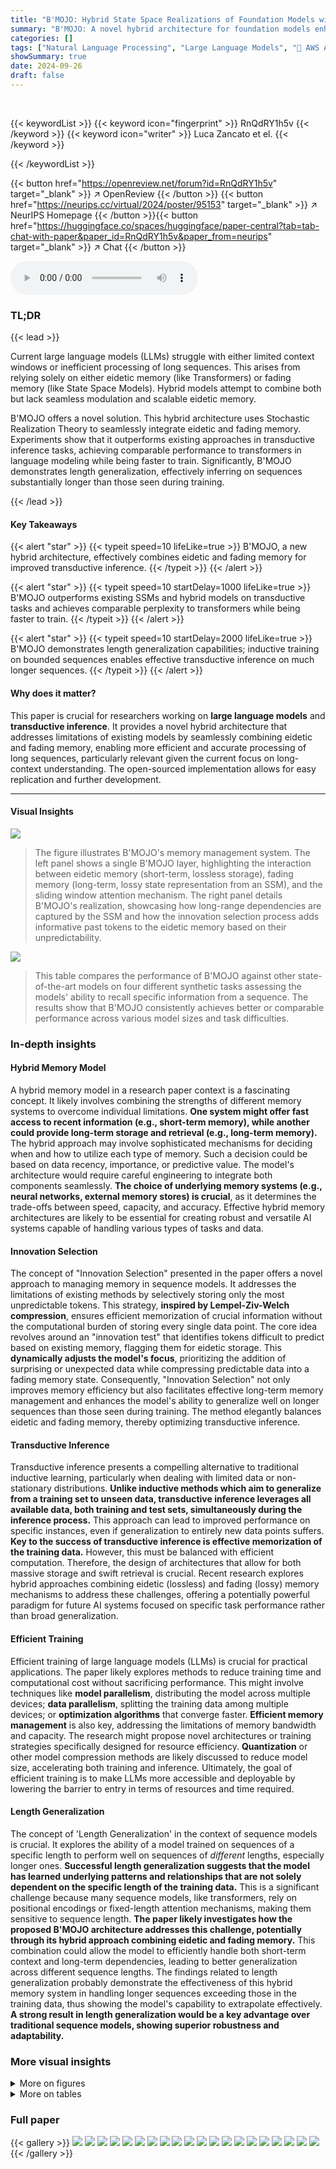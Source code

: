 ```yaml
---
title: "B'MOJO: Hybrid State Space Realizations of Foundation Models with Eidetic and Fading Memory"
summary: "B'MOJO: A novel hybrid architecture for foundation models enhances transductive inference by dynamically balancing eidetic and fading memory, leading to efficient and accurate processing of long seque..."
categories: []
tags: ["Natural Language Processing", "Large Language Models", "🏢 AWS AI Labs",]
showSummary: true
date: 2024-09-26
draft: false
---
```


<br>

{{< keywordList >}}
{{< keyword icon="fingerprint" >}} RnQdRY1h5v {{< /keyword >}}
{{< keyword icon="writer" >}} Luca Zancato et el. {{< /keyword >}}
 
{{< /keywordList >}}

{{< button href="https://openreview.net/forum?id=RnQdRY1h5v" target="_blank" >}}
↗ OpenReview
{{< /button >}}
{{< button href="https://neurips.cc/virtual/2024/poster/95153" target="_blank" >}}
↗ NeurIPS Homepage
{{< /button >}}{{< button href="https://huggingface.co/spaces/huggingface/paper-central?tab=tab-chat-with-paper&paper_id=RnQdRY1h5v&paper_from=neurips" target="_blank" >}}
↗ Chat
{{< /button >}}



<audio controls>
    <source src="https://ai-paper-reviewer.com/RnQdRY1h5v/podcast.wav" type="audio/wav">
    Your browser does not support the audio element.
</audio>


### TL;DR


{{< lead >}}

Current large language models (LLMs) struggle with either limited context windows or inefficient processing of long sequences.  This arises from relying solely on either eidetic memory (like Transformers) or fading memory (like State Space Models).  Hybrid models attempt to combine both but lack seamless modulation and scalable eidetic memory.

B'MOJO offers a novel solution. This hybrid architecture uses Stochastic Realization Theory to seamlessly integrate eidetic and fading memory.  Experiments show that it outperforms existing approaches in transductive inference tasks, achieving comparable performance to transformers in language modeling while being faster to train. Significantly, B'MOJO demonstrates length generalization, effectively inferring on sequences substantially longer than those seen during training.

{{< /lead >}}


#### Key Takeaways

{{< alert "star" >}}
{{< typeit speed=10 lifeLike=true >}} B'MOJO, a new hybrid architecture, effectively combines eidetic and fading memory for improved transductive inference. {{< /typeit >}}
{{< /alert >}}

{{< alert "star" >}}
{{< typeit speed=10 startDelay=1000 lifeLike=true >}} B'MOJO outperforms existing SSMs and hybrid models on transductive tasks and achieves comparable perplexity to transformers while being faster to train. {{< /typeit >}}
{{< /alert >}}

{{< alert "star" >}}
{{< typeit speed=10 startDelay=2000 lifeLike=true >}} B'MOJO demonstrates length generalization capabilities; inductive training on bounded sequences enables effective transductive inference on much longer sequences. {{< /typeit >}}
{{< /alert >}}

#### Why does it matter?
This paper is crucial for researchers working on **large language models** and **transductive inference**. It provides a novel hybrid architecture that addresses limitations of existing models by seamlessly combining eidetic and fading memory, enabling more efficient and accurate processing of long sequences, particularly relevant given the current focus on long-context understanding.  The open-sourced implementation allows for easy replication and further development.

------
#### Visual Insights



![](https://ai-paper-reviewer.com/RnQdRY1h5v/figures_4_1.jpg)

> The figure illustrates B'MOJO's memory management system.  The left panel shows a single B'MOJO layer, highlighting the interaction between eidetic memory (short-term, lossless storage), fading memory (long-term, lossy state representation from an SSM), and the sliding window attention mechanism. The right panel details B'MOJO's realization, showcasing how long-range dependencies are captured by the SSM and how the innovation selection process adds informative past tokens to the eidetic memory based on their unpredictability.





![](https://ai-paper-reviewer.com/RnQdRY1h5v/tables_7_1.jpg)

> This table compares the performance of B'MOJO against other state-of-the-art models on four different synthetic tasks assessing the models' ability to recall specific information from a sequence.  The results show that B'MOJO consistently achieves better or comparable performance across various model sizes and task difficulties.





### In-depth insights


#### Hybrid Memory Model
A hybrid memory model in a research paper context is a fascinating concept.  It likely involves combining the strengths of different memory systems to overcome individual limitations.  **One system might offer fast access to recent information (e.g., short-term memory), while another could provide long-term storage and retrieval (e.g., long-term memory).** The hybrid approach may involve sophisticated mechanisms for deciding when and how to utilize each type of memory.  Such a decision could be based on data recency, importance, or predictive value. The model's architecture would require careful engineering to integrate both components seamlessly.  **The choice of underlying memory systems (e.g., neural networks, external memory stores) is crucial**, as it determines the trade-offs between speed, capacity, and accuracy. Effective hybrid memory architectures are likely to be essential for creating robust and versatile AI systems capable of handling various types of tasks and data.

#### Innovation Selection
The concept of "Innovation Selection" presented in the paper offers a novel approach to managing memory in sequence models.  It addresses the limitations of existing methods by selectively storing only the most unpredictable tokens. This strategy, **inspired by Lempel-Ziv-Welch compression**, ensures efficient memorization of crucial information without the computational burden of storing every single data point. The core idea revolves around an "innovation test" that identifies tokens difficult to predict based on existing memory, flagging them for eidetic storage. This **dynamically adjusts the model's focus**, prioritizing the addition of surprising or unexpected data while compressing predictable data into a fading memory state.  Consequently, "Innovation Selection" not only improves memory efficiency but also facilitates effective long-term memory management and enhances the model's ability to generalize well on longer sequences than those seen during training. The method elegantly balances eidetic and fading memory, thereby optimizing transductive inference.

#### Transductive Inference
Transductive inference presents a compelling alternative to traditional inductive learning, particularly when dealing with limited data or non-stationary distributions.  **Unlike inductive methods which aim to generalize from a training set to unseen data, transductive inference leverages all available data, both training and test sets, simultaneously during the inference process.** This approach can lead to improved performance on specific instances, even if generalization to entirely new data points suffers.  **Key to the success of transductive inference is effective memorization of the training data.**  However, this must be balanced with efficient computation.   Therefore, the design of architectures that allow for both massive storage and swift retrieval is crucial.  Recent research explores hybrid approaches combining eidetic (lossless) and fading (lossy) memory mechanisms to address these challenges, offering a potentially powerful paradigm for future AI systems focused on specific task performance rather than broad generalization.

#### Efficient Training
Efficient training of large language models (LLMs) is crucial for practical applications.  The paper likely explores methods to reduce training time and computational cost without sacrificing performance. This might involve techniques like **model parallelism**, distributing the model across multiple devices; **data parallelism**, splitting the training data among multiple devices; or **optimization algorithms** that converge faster.  **Efficient memory management** is also key, addressing the limitations of memory bandwidth and capacity.  The research might propose novel architectures or training strategies specifically designed for resource efficiency.  **Quantization** or other model compression methods are likely discussed to reduce model size, accelerating both training and inference.  Ultimately, the goal of efficient training is to make LLMs more accessible and deployable by lowering the barrier to entry in terms of resources and time required.

#### Length Generalization
The concept of 'Length Generalization' in the context of sequence models is crucial.  It explores the ability of a model trained on sequences of a specific length to perform well on sequences of *different* lengths, especially longer ones.  **Successful length generalization suggests that the model has learned underlying patterns and relationships that are not solely dependent on the specific length of the training data.**  This is a significant challenge because many sequence models, like transformers, rely on positional encodings or fixed-length attention mechanisms, making them sensitive to sequence length. **The paper likely investigates how the proposed B'MOJO architecture addresses this challenge, potentially through its hybrid approach combining eidetic and fading memory.**  This combination could allow the model to efficiently handle both short-term context and long-term dependencies, leading to better generalization across different sequence lengths.  The findings related to length generalization probably demonstrate the effectiveness of this hybrid memory system in handling longer sequences exceeding those in the training data, thus showing the model's capability to extrapolate effectively.  **A strong result in length generalization would be a key advantage over traditional sequence models, showing superior robustness and adaptability.**


### More visual insights

<details>
<summary>More on figures
</summary>


![](https://ai-paper-reviewer.com/RnQdRY1h5v/figures_7_1.jpg)

> This figure shows the scaling laws of B’MOJO and other language models, comparing perplexity and training time as a function of the number of parameters.  B’MOJO demonstrates faster training and comparable or better perplexity than other models, indicating efficient use of resources and a potential for continued improvement with scale.


![](https://ai-paper-reviewer.com/RnQdRY1h5v/figures_9_1.jpg)

> This figure compares the inference time of B’MOJO with other state-of-the-art models such as Mamba and Mistral across different scales (model sizes). The results demonstrate that B’MOJO is significantly faster for processing 2k sequences compared to these other models, showcasing its efficiency in terms of inference speed. The speed advantage is consistent across various model sizes.


![](https://ai-paper-reviewer.com/RnQdRY1h5v/figures_9_2.jpg)

> The figure shows the results of an experiment comparing different models' performance on the Multi-Query Associative Recall (MQAR) task.  The experiment varied the model's memory capacity (SSM state, eidetic memory, KV cache) and assessed accuracy. B'MOJO and B'MOJO-F consistently outperformed other models, demonstrating the effectiveness of their combined eidetic and fading memory.  An ablation study also confirmed that increasing eidetic memory size improved recall until saturation.


![](https://ai-paper-reviewer.com/RnQdRY1h5v/figures_9_3.jpg)

> This figure shows the results of evaluating the length generalization capabilities of B’MOJO and Mamba models.  The left panel shows the pre-training setup, while the right panel demonstrates the perplexity results on the PG-19 dataset as the evaluated context size increases, up to 32K tokens.  The key finding is B’MOJO's ability to maintain or improve perplexity as the context length extends beyond the training context length, unlike Transformers which exhibit a known failure mode in this regard, and unlike Mamba, which performs worse on longer sequences.


![](https://ai-paper-reviewer.com/RnQdRY1h5v/figures_15_1.jpg)

> This figure illustrates the memory management mechanisms of the B'MOJO model. The left panel shows a high-level illustration of the B'MOJO layer, highlighting its components: sliding window attention, eidetic memory, and fading memory. The right panel provides a detailed breakdown of B'MOJO's realization, explaining how the fading memory (computed by a state-space model) and eidetic memory (tokens selected based on an innovation test) are combined to perform inference. The innovation test helps identify tokens that are difficult to predict and appends them to the eidetic memory.


![](https://ai-paper-reviewer.com/RnQdRY1h5v/figures_15_2.jpg)

> This figure illustrates B'MOJO's memory management system. The left panel shows a single B'MOJO layer, highlighting the interaction between the SSM (red), eidetic memory (blue), fading memory (orange), and sliding window attention (yellow).  The right panel provides a broader view of the overall B'MOJO realization, emphasizing the innovation selection process for determining which tokens are stored in eidetic memory based on their predictability.


![](https://ai-paper-reviewer.com/RnQdRY1h5v/figures_17_1.jpg)

> This figure shows the perplexity of B’MOJO models trained with different context lengths (2k and 16k) when evaluated on various context lengths (up to 65536 tokens). It demonstrates the model's ability to generalize to longer context lengths than it was trained on (length generalization), particularly with the model trained on 16k context.


![](https://ai-paper-reviewer.com/RnQdRY1h5v/figures_21_1.jpg)

> This figure illustrates B'MOJO's memory management. The left panel shows the architecture of a single B'MOJO layer, highlighting the interaction between the sliding window attention, eidetic memory (for storing important tokens), and fading memory (represented by the SSM's state).  The right panel provides a schematic of the entire B'MOJO realization, demonstrating how the short-term eidetic memory, long-term fading memory, and asynchronous retrieval work together to improve the model's ability to access information from both the recent and distant past.  The innovation selection mechanism is key to deciding which tokens should be stored in the eidetic memory for later retrieval.


![](https://ai-paper-reviewer.com/RnQdRY1h5v/figures_22_1.jpg)

> This figure illustrates the memory management mechanism of the B'MOJO model. The left panel shows a high-level overview of the B'MOJO layer, which combines eidetic and fading memory using a sliding window attention mechanism. The right panel provides a more detailed breakdown of B'MOJO's realization, explaining how the fading and eidetic memory components work together to achieve long-range dependency and high recall capabilities.


</details>




<details>
<summary>More on tables
</summary>


![](https://ai-paper-reviewer.com/RnQdRY1h5v/tables_8_1.jpg)
> This table compares the performance of B'MOJO against several baseline models (Mistral, Mamba and Hybrid models) on several zero-shot downstream tasks. The results show that B'MOJO achieves comparable perplexity to Mistral and outperforms Mamba on accuracy metrics, especially on larger model sizes (1.4B).

![](https://ai-paper-reviewer.com/RnQdRY1h5v/tables_20_1.jpg)
> This table presents the results of four different synthetic tasks performed on two different model sizes (2-layer and 130M) to evaluate the performance of B'MOJO against other models.  The tasks are designed to test different aspects of memory recall and accuracy under varying levels of noise and complexity.

</details>




### Full paper

{{< gallery >}}
<img src="https://ai-paper-reviewer.com/RnQdRY1h5v/1.png" class="grid-w50 md:grid-w33 xl:grid-w25" />
<img src="https://ai-paper-reviewer.com/RnQdRY1h5v/2.png" class="grid-w50 md:grid-w33 xl:grid-w25" />
<img src="https://ai-paper-reviewer.com/RnQdRY1h5v/3.png" class="grid-w50 md:grid-w33 xl:grid-w25" />
<img src="https://ai-paper-reviewer.com/RnQdRY1h5v/4.png" class="grid-w50 md:grid-w33 xl:grid-w25" />
<img src="https://ai-paper-reviewer.com/RnQdRY1h5v/5.png" class="grid-w50 md:grid-w33 xl:grid-w25" />
<img src="https://ai-paper-reviewer.com/RnQdRY1h5v/6.png" class="grid-w50 md:grid-w33 xl:grid-w25" />
<img src="https://ai-paper-reviewer.com/RnQdRY1h5v/7.png" class="grid-w50 md:grid-w33 xl:grid-w25" />
<img src="https://ai-paper-reviewer.com/RnQdRY1h5v/8.png" class="grid-w50 md:grid-w33 xl:grid-w25" />
<img src="https://ai-paper-reviewer.com/RnQdRY1h5v/9.png" class="grid-w50 md:grid-w33 xl:grid-w25" />
<img src="https://ai-paper-reviewer.com/RnQdRY1h5v/10.png" class="grid-w50 md:grid-w33 xl:grid-w25" />
<img src="https://ai-paper-reviewer.com/RnQdRY1h5v/11.png" class="grid-w50 md:grid-w33 xl:grid-w25" />
<img src="https://ai-paper-reviewer.com/RnQdRY1h5v/12.png" class="grid-w50 md:grid-w33 xl:grid-w25" />
<img src="https://ai-paper-reviewer.com/RnQdRY1h5v/13.png" class="grid-w50 md:grid-w33 xl:grid-w25" />
<img src="https://ai-paper-reviewer.com/RnQdRY1h5v/14.png" class="grid-w50 md:grid-w33 xl:grid-w25" />
<img src="https://ai-paper-reviewer.com/RnQdRY1h5v/15.png" class="grid-w50 md:grid-w33 xl:grid-w25" />
<img src="https://ai-paper-reviewer.com/RnQdRY1h5v/16.png" class="grid-w50 md:grid-w33 xl:grid-w25" />
<img src="https://ai-paper-reviewer.com/RnQdRY1h5v/17.png" class="grid-w50 md:grid-w33 xl:grid-w25" />
<img src="https://ai-paper-reviewer.com/RnQdRY1h5v/18.png" class="grid-w50 md:grid-w33 xl:grid-w25" />
<img src="https://ai-paper-reviewer.com/RnQdRY1h5v/19.png" class="grid-w50 md:grid-w33 xl:grid-w25" />
<img src="https://ai-paper-reviewer.com/RnQdRY1h5v/20.png" class="grid-w50 md:grid-w33 xl:grid-w25" />
{{< /gallery >}}